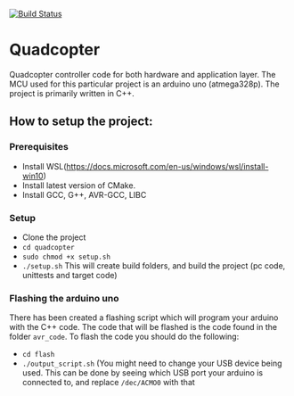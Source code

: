 [![Build Status](http://quadcopter-build-server.duckdns.org:8080/job/Quadcopter-pipeline/badge/icon)](http://quadcopter-build-server.duckdns.org:8080/job/Quadcopter-pipeline/)
# Quadcopter
Quadcopter controller code for both hardware and application layer. The MCU used for this particular project is an arduino uno (atmega328p). The project is primarily written in C++.

## How to setup the project:
### Prerequisites
* Install WSL(https://docs.microsoft.com/en-us/windows/wsl/install-win10)
* Install latest version of CMake.
* Install GCC, G++, AVR-GCC, LIBC

### Setup
* Clone the project
* ``` cd quadcopter ```
* ```sudo chmod +x setup.sh```
* ```./setup.sh``` This will create build folders, and build the project (pc code, unittests and target code)

### Flashing the arduino uno
There has been created a flashing script which will program your arduino with the C++ code. The code that will be flashed is the code found in the folder ```avr_code```. To flash the code you should do the following:
* ```cd flash```
* ```./output_script.sh``` (You might need to change your USB device being used. This can be done by seeing which USB port your arduino is connected to, and replace ```/dec/ACMO0``` with that

